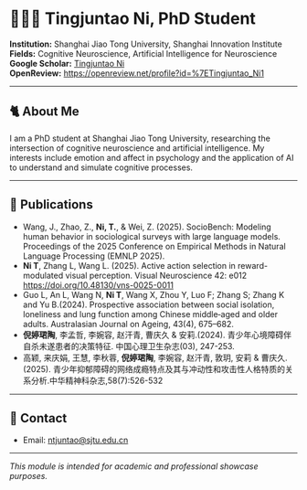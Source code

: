 # 👩🏻‍💻 Tingjuntao Ni, PhD Student

**Institution:** Shanghai Jiao Tong University, Shanghai Innovation Institute  
**Fields:** Cognitive Neuroscience, Artificial Intelligence for Neuroscience  
**Google Scholar:** [Tingjuntao Ni](https://scholar.google.com.hk/citations?user=VfNsVXIAAAAJ&hl=zh-CN)  
**OpenReview:** https://openreview.net/profile?id=%7ETingjuntao_Ni1


---

## 🐈 About Me

I am a PhD student at Shanghai Jiao Tong University, researching the intersection of cognitive neuroscience and artificial intelligence. My interests include emotion and affect in psychology and the application of AI to understand and simulate cognitive processes.

---

## 📑 Publications
- Wang, J., Zhao, Z., **Ni, T.**, & Wei, Z. (2025). SocioBench: Modeling human behavior in sociological surveys with large language models. Proceedings of the 2025 Conference on Empirical Methods in Natural Language Processing (EMNLP 2025).
- **Ni T**, Zhang L, Wang L. (2025). Active action selection in reward-modulated visual perception. Visual Neuroscience 42: e012 https://doi.org/10.48130/vns-0025-0011
- Guo L, An L, Wang N, **Ni T**, Wang X, Zhou Y, Luo F; Zhang S; Zhang K and Yu B.(2024). Prospective association between social isolation, loneliness and lung function among Chinese middle‐aged and older adults. Australasian Journal on Ageing, 43(4), 675–682.
- **倪婷珺陶**, 李孟哲, 李婉容, 赵汗青, 曹庆久 & 安莉.(2024). 青少年心境障碍伴自杀未遂患者的决策特征. 中国心理卫生杂志(03), 247-253.
- 高颖, 来庆娟, 王慧, 李秋蓉, **倪婷珺陶**, 李婉容, 赵汗青, 敦玥, 安莉 & 曹庆久.(2025). 青少年抑郁障碍的网络成瘾特点及其与冲动性和攻击性人格特质的关系分析.中华精神科杂志,58(7):526-532
---

## 📧 Contact
- Email: ntjuntao@sjtu.edu.cn

---

*This module is intended for academic and professional showcase purposes.*
